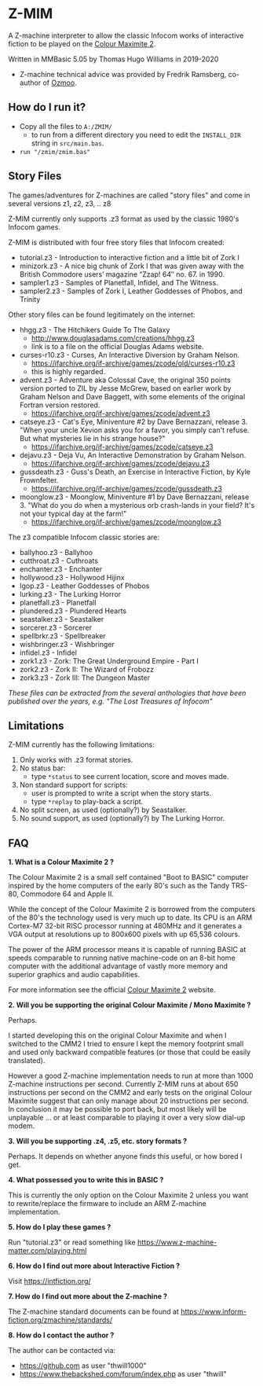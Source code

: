 # Z-MIM
A Z-machine interpreter to allow the classic Infocom works of interactive fiction to be played on the [Colour Maximite 2](http://geoffg.net/maximite.html).

Written in MMBasic 5.05 by Thomas Hugo Williams in 2019-2020
 - Z-machine technical advice was provided by Fredrik Ramsberg, co-author of [Ozmoo](https://github.com/johanberntsson/ozmoo).

## How do I run it?

 - Copy all the files to ```A:/ZMIM/```
    - to run from a different directory you need to edit the ```INSTALL_DIR``` string in ```src/main.bas```.
 - `run "/zmim/zmim.bas"`

## Story Files

The games/adventures for Z-machines are called "story files" and come in several versions z1, z2, z3, .. z8

Z-MIM currently only supports .z3 format as used by the classic 1980's Infocom games.

Z-MIM is distributed with four free story files that Infocom created:
 - tutorial.z3 - Introduction to interactive fiction and a little bit of Zork I
 - minizork.z3 - A nice big chunk of Zork I that was given away with the British Commodore users’ magazine “Zzap! 64″ no. 67. in 1990.
 - sampler1.z3 - Samples of Planetfall, Infidel, and The Witness.
 - sampler2.z3 - Samples of Zork I, Leather Goddesses of Phobos, and Trinity

Other story files can be found legitimately on the internet:
 - hhgg.z3 - The Hitchikers Guide To The Galaxy
    - http://www.douglasadams.com/creations/hhgg.z3
    - link is to a file on the official Douglas Adams website. 
 - curses-r10.z3 - Curses, An Interactive Diversion by Graham Nelson.
    - https://ifarchive.org/if-archive/games/zcode/old/curses-r10.z3
    - this is highly regarded.
 - advent.z3 - Adventure aka Colossal Cave, the original 350 points version ported to ZIL by Jesse McGrew, based on earlier work by Graham Nelson and Dave Baggett, with some elements of the original Fortran version restored.
    - https://ifarchive.org/if-archive/games/zcode/advent.z3
 - catseye.z3 - Cat's Eye, Miniventure #2 by Dave Bernazzani, release 3. "When your uncle Xevion asks you for a favor, you simply can't refuse. But what mysteries lie in his strange house?"
    - https://ifarchive.org/if-archive/games/zcode/catseye.z3
 - dejavu.z3 - Deja Vu, An Interactive Demonstration by Graham Nelson.
    - https://ifarchive.org/if-archive/games/zcode/dejavu.z3
 - gussdeath.z3 - Guss's Death, an Exercise in Interactive Fiction, by Kyle Frownfelter.
    - https://ifarchive.org/if-archive/games/zcode/gussdeath.z3
 - moonglow.z3 - Moonglow, Miniventure #1 by Dave Bernazzani, release 3. "What do you do when a mysterious orb crash-lands in your field? It's not your typical day at the farm!"
    - https://ifarchive.org/if-archive/games/zcode/moonglow.z3

The z3 compatible Infocom classic stories are:
 - ballyhoo.z3 - Ballyhoo
 - cutthroat.z3 - Cuthroats
 - enchanter.z3 - Enchanter
 - hollywood.z3 - Hollywood Hijinx
 - lgop.z3 - Leather Goddesses of Phobos
 - lurking.z3 - The Lurking Horror
 - planetfall.z3 - Planetfall
 - plundered.z3 - Plundered Hearts
 - seastalker.z3 - Seastalker
 - sorcerer.z3 - Sorcerer
 - spellbrkr.z3 - Spellbreaker
 - wishbringer.z3 - Wishbringer
 - infidel.z3 - Infidel
 - zork1.z3 - Zork: The Great Underground Empire - Part I
 - zork2.z3 - Zork II: The Wizard of Frobozz
 - zork3.z3 - Zork III: The Dungeon Master
 
*These files can be extracted from the several anthologies that have been published over the years, e.g. "The Lost Treasures of Infocom"*

## Limitations

Z-MIM currently has the following limitations:

1. Only works with .z3 format stories.
2. No status bar:
    - type `*status` to see current location, score and moves made.
3. Non standard support for scripts:
    - user is prompted to write a script when the story starts.
    - type `*replay` to play-back a script.
4. No split screen, as used (optionally?) by Seastalker.
5. No sound support, as used (optionally?) by The Lurking Horror.

## FAQ

**1. What is a Colour Maximite 2 ?**

The Colour Maximite 2 is a small self contained "Boot to BASIC" computer inspired by the home computers of the early 80's such as the Tandy TRS-80, Commodore 64 and Apple II.

While the concept of the Colour Maximite 2 is borrowed from the computers of the 80's the technology used is very much up to date.  Its CPU is an ARM Cortex-M7 32-bit RISC processor running at 480MHz and it generates a VGA output at resolutions up to 800x600 pixels with up 65,536 colours.

The power of the ARM processor means it is capable of running BASIC at speeds comparable to running native machine-code on an 8-bit home computer with the additional advantage of vastly more memory and superior graphics and audio capabilities.

For more information see the official [Colour Maximite 2](http://geoffg.net/maximite.html) website.

**2. Will you be supporting the original Colour Maximite / Mono Maximite ?**

Perhaps.

I started developing this on the original Colour Maximite and when I switched to the CMM2 I tried to ensure I kept the memory footprint small and used only backward compatible features (or those that could be easily translated).

However a good Z-machine implementation needs to run at more than 1000 Z-machine instructions per second. Currently Z-MIM runs at about 650 instructions per second on the CMM2 and early tests on the original Colour Maximite suggest that can only manage about 20 instructions per second. In conclusion it may be possible to port back, but most likely will be unplayable ... or at least comparable to playing it over a very slow dial-up modem.

**3. Will you be supporting .z4, .z5, etc. story formats ?**

Perhaps. It depends on whether anyone finds this useful, or how bored I get.

**4. What possessed you to write this in BASIC ?**

This is currently the only option on the Colour Maximite 2 unless you want to rewrite/replace the firmware to include an ARM Z-machine implementation.

**5. How do I play these games ?**

Run "tutorial.z3" or read something like https://www.z-machine-matter.com/playing.html 

**6. How do I find out more about Interactive Fiction ?**

Visit https://intfiction.org/

**7. How do I find out more about the Z-machine ?**

The Z-machine standard documents can be found at https://www.inform-fiction.org/zmachine/standards/

**8. How do I contact the author ?**

The author can be contacted via:
 - https://github.com as user "thwill1000"
 - https://www.thebackshed.com/forum/index.php as user "thwill"
